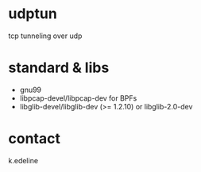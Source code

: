 # udptun
tcp tunneling over udp

# standard & libs
- gnu99
- libpcap-devel/libpcap-dev for BPFs
- libglib-devel/libglib-dev (>= 1.2.10) or libglib-2.0-dev

# contact
k.edeline
